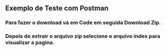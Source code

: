 ## Exemplo de Teste com Postman
### Para fazer o download vá em Code em seguida Download Zip.
### Depois de extrair o arquivo zip selecione o arquivo index para visualizar a pagina.
